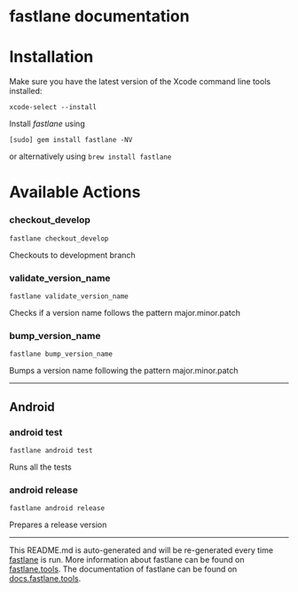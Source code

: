 fastlane documentation
================
# Installation

Make sure you have the latest version of the Xcode command line tools installed:

```
xcode-select --install
```

Install _fastlane_ using
```
[sudo] gem install fastlane -NV
```
or alternatively using `brew install fastlane`

# Available Actions
### checkout_develop
```
fastlane checkout_develop
```
Checkouts to development branch
### validate_version_name
```
fastlane validate_version_name
```
Checks if a version name follows the pattern major.minor.patch
### bump_version_name
```
fastlane bump_version_name
```
Bumps a version name following the pattern major.minor.patch

----

## Android
### android test
```
fastlane android test
```
Runs all the tests
### android release
```
fastlane android release
```
Prepares a release version

----

This README.md is auto-generated and will be re-generated every time [fastlane](https://fastlane.tools) is run.
More information about fastlane can be found on [fastlane.tools](https://fastlane.tools).
The documentation of fastlane can be found on [docs.fastlane.tools](https://docs.fastlane.tools).
